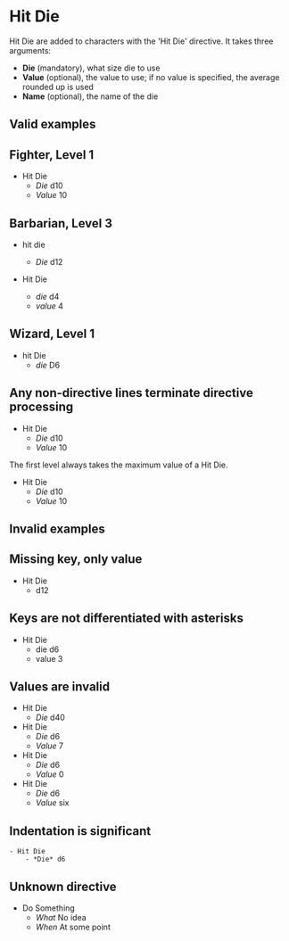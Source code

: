 # Hit Die

Hit Die are added to characters with the 'Hit Die' directive. It takes
three arguments:

- **Die** (mandatory), what size die to use
- **Value** (optional), the value to use; if no value is specified, the average rounded up is used
- **Name** (optional), the name of the die

## Valid examples

## Fighter, Level 1
- Hit Die
    - *Die* d10
    - *Value* 10

## Barbarian, Level 3



- hit die
    - *Die* d12

- Hit Die
    - *die* d4
    - *value* 4

## Wizard, Level 1
- hit Die
    - *die* D6


## Any non-directive lines terminate directive processing
- Hit Die
    - *Die* d10
    - *Value* 10

The first level always takes the maximum value of a Hit Die.

- Hit Die
    - *Die* d10
    - *Value* 10


## Invalid examples

## Missing key, only value
- Hit Die
    - d12

## Keys are not differentiated with asterisks
- Hit Die
    - die d6
    - value 3

## Values are invalid
- Hit Die
    - *Die* d40
- Hit Die
    - *Die* d6
    - *Value* 7
- Hit Die
    - *Die* d6
    - *Value* 0
- Hit Die
    - *Die* d6
    - *Value* six

## Indentation is significant
    - Hit Die
        - *Die* d6

## Unknown directive
- Do Something
    - *What* No idea
    - *When* At some point
